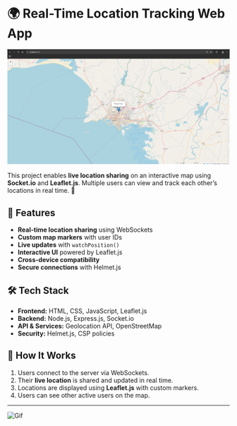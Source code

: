 # 🌍 Real-Time Location Tracking Web App
![Project Preview](ss01.png)

This project enables **live location sharing** on an interactive map using **Socket.io** and **Leaflet.js**. Multiple users can view and track each other’s locations in real time. 🚀

## 📌 Features
- **Real-time location sharing** using WebSockets
- **Custom map markers** with user IDs
- **Live updates** with `watchPosition()`
- **Interactive UI** powered by Leaflet.js
- **Cross-device compatibility**
- **Secure connections** with Helmet.js

## 🛠️ Tech Stack
- **Frontend:** HTML, CSS, JavaScript, Leaflet.js
- **Backend:** Node.js, Express.js, Socket.io
- **API & Services:** Geolocation API, OpenStreetMap
- **Security:** Helmet.js, CSP policies

## 📡 How It Works
1. Users connect to the server via WebSockets.
2. Their **live location** is shared and updated in real time.
3. Locations are displayed using **Leaflet.js** with custom markers.
4. Users can see other active users on the map.

---
![Gif](https://i.gifer.com/9C4G.gif)


